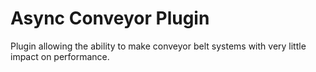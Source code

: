 # Async Conveyor Plugin
Plugin allowing the ability to make conveyor belt systems with very little impact on performance.
